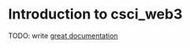 # Introduction to csci_web3

TODO: write [great documentation](http://jacobian.org/writing/what-to-write/)

